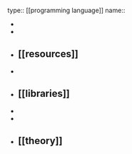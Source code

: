 type:: [[programming language]]
name::

-
-
- ## [[resources]]
-
- ## [[libraries]]
-
-
- ## [[theory]]